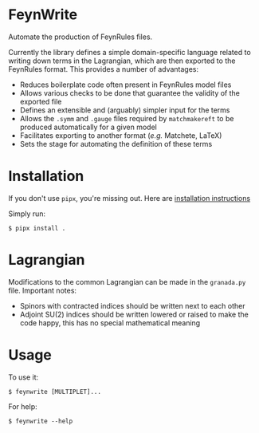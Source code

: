 # FeynWrite

Automate the production of FeynRules files.

Currently the library defines a simple domain-specific language related to
writing down terms in the Lagrangian, which are then exported to the FeynRules
format. This provides a number of advantages:
- Reduces boilerplate code often present in FeynRules model files
- Allows various checks to be done that guarantee the validity of the exported file
- Defines an extensible and (arguably) simpler input for the terms
- Allows the `.symm` and `.gauge` files required by `matchmakereft` to be produced automatically for a given model
- Facilitates exporting to another format (*e.g.* Matchete, LaTeX)
- Sets the stage for automating the definition of these terms


# Installation

If you don't use `pipx`, you're missing out.
Here are [installation instructions](https://github.com/pypa/pipx#readme)

Simply run:

    $ pipx install .

# Lagrangian

Modifications to the common Lagrangian can be made in the `granada.py` file. Important notes:
- Spinors with contracted indices should be written next to each other
- Adjoint SU(2) indices should be written lowered or raised to make the code happy, this has no special mathematical meaning

# Usage

To use it:

    $ feynwrite [MULTIPLET]...
    
For help:

    $ feynwrite --help
